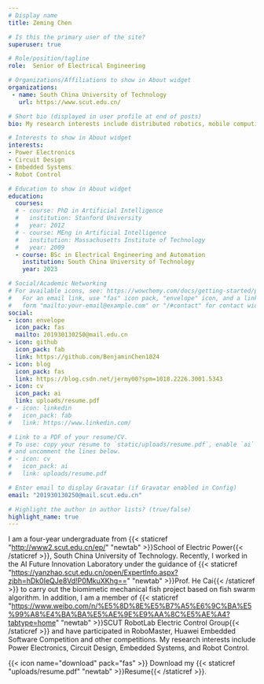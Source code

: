 ```yaml
---
# Display name
title: Zeming Chen

# Is this the primary user of the site?
superuser: true

# Role/position/tagline
role:  Senior of Electrical Engineering

# Organizations/Affiliations to show in About widget
organizations:
 - name: South China University of Technology
   url: https://www.scut.edu.cn/

# Short bio (displayed in user profile at end of posts)
bio: My research interests include distributed robotics, mobile computing and programmable matter.

# Interests to show in About widget
interests:
- Power Electronics
- Circuit Design
- Embedded Systems
- Robot Control

# Education to show in About widget
education:
  courses:
  # - course: PhD in Artificial Intelligence
  #   institution: Stanford University
  #   year: 2012
  # - course: MEng in Artificial Intelligence
  #   institution: Massachusetts Institute of Technology
  #   year: 2009
  - course: BSc in Electrical Engineering and Automation
    institution: South China University of Technology
    year: 2023

# Social/Academic Networking
# For available icons, see: https://wowchemy.com/docs/getting-started/page-builder/#icons
#   For an email link, use "fas" icon pack, "envelope" icon, and a link in the
#   form "mailto:your-email@example.com" or "/#contact" for contact widget.
social:
- icon: envelope
  icon_pack: fas
  mailto: 201930130250@mail.edu.cn
- icon: github
  icon_pack: fab
  link: https://github.com/BenjaminChen1024
- icon: blog
  icon_pack: fas
  link: https://blog.csdn.net/jermy00?spm=1018.2226.3001.5343
- icon: cv
  icon_pack: ai
  link: uploads/resume.pdf
# - icon: linkedin
#   icon_pack: fab
#   link: https://www.linkedin.com/

# Link to a PDF of your resume/CV.
# To use: copy your resume to `static/uploads/resume.pdf`, enable `ai` icons in `params.toml`, 
# and uncomment the lines below.
# - icon: cv
#   icon_pack: ai
#   link: uploads/resume.pdf

# Enter email to display Gravatar (if Gravatar enabled in Config)
email: "201930130250@mail.scut.edu.cn"

# Highlight the author in author lists? (true/false)
highlight_name: true
---
```


I am a four-year undergraduate from {{< staticref "http://www2.scut.edu.cn/ep/" "newtab" >}}School of Electric Power{{< /staticref >}}, South China University of Technology. Recently, I worked in the AI Future Innovation Laboratory under the guidance of {{< staticref "https://yanzhao.scut.edu.cn/open/ExpertInfo.aspx?zjbh=hDk0IeQJe8Vd!P0MkuXKhg==" "newtab" >}}Prof. He Cai{{< /staticref >}} to carry out the biomimetic mechanical fish project based on fish swarm algorithm. In addition, I am a member of {{< staticref "https://www.weibo.com/n/%E5%8D%8E%E5%B7%A5%E6%9C%BA%E5%99%A8%E4%BA%BA%E5%AE%9E%E9%AA%8C%E5%AE%A4?tabtype=home" "newtab" >}}SCUT RobotLab Electric Control Group{{< /staticref >}} and have participated in RoboMaster, Huawei Embedded Software Competition and other competitions. My research interests include Power Electronics, Circuit Design, Embedded Systems, and Robot Control.

{{< icon name="download" pack="fas" >}} Download my {{< staticref "uploads/resume.pdf" "newtab" >}}Resume{{< /staticref >}}.
